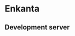 # Enkanta

<!-- This project was generated with [Angular CLI](https://github.com/angular/angular-cli) version 10.0.4. -->

## Development server


